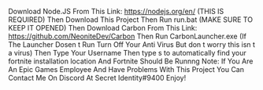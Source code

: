 Download Node.JS From This Link: https://nodejs.org/en/ (THIS IS REQUIRED)
Then Download This Project
Then Run run.bat (MAKE SURE TO KEEP IT OPENED)
Then Download Carbon From This Link: https://github.com/NeoniteDev/Carbon
Then Run CarbonLauncher.exe (If The Launcher Dosen t Run Turn Off Your Anti Virus But don t worry this isn t a virus)
Then Type Your Username
Then type s to automatically find your fortnite installation location
And Fortnite Should Be Runnng
Note: If You Are An Epic Games Employee And Have Problems With This Project You Can Contact Me On Discord At Secret Identity#9400
Enjoy!

